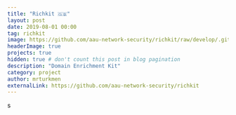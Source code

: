 ```yaml
---
title: "Richkit 🇬🇧"
layout: post
date: 2019-08-01 00:00
tag: richkit 
image: https://github.com/aau-network-security/richkit/raw/develop/.github/logo/blue/logo_no_desc/480x480.png
headerImage: true
projects: true
hidden: true # don't count this post in blog pagination
description: "Domain Enrichment Kit"
category: project
author: mrturkmen
externalLink: https://github.com/aau-network-security/richkit
---
```



s